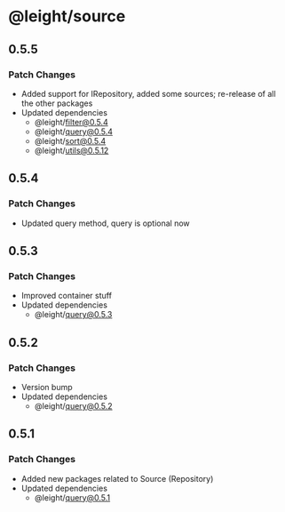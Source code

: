 # @leight/source

## 0.5.5

### Patch Changes

- Added support for IRepository, added some sources; re-release of all the other packages
- Updated dependencies
    - @leight/filter@0.5.4
    - @leight/query@0.5.4
    - @leight/sort@0.5.4
    - @leight/utils@0.5.12

## 0.5.4

### Patch Changes

- Updated query method, query is optional now

## 0.5.3

### Patch Changes

- Improved container stuff
- Updated dependencies
    - @leight/query@0.5.3

## 0.5.2

### Patch Changes

- Version bump
- Updated dependencies
    - @leight/query@0.5.2

## 0.5.1

### Patch Changes

- Added new packages related to Source (Repository)
- Updated dependencies
    - @leight/query@0.5.1
